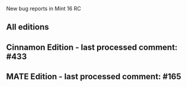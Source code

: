 New bug reports in Mint 16 RC

All editions
-------------		

Cinnamon Edition - last processed comment: #433
----------------				
	

MATE Edition - last processed comment: #165
------------
	

